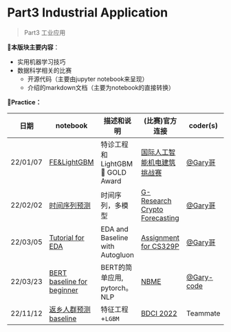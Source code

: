 # Part3 Industrial Application

> Part3 工业应用

**:notebook:本版块主要内容**：

* 实用机器学习技巧
* 数据科学相关的比赛
  * 开源代码（主要由jupyter notebook来呈现）
  * 介绍的markdown文档（主要为notebook的直接转换）

**:dart:Practice：**

| 日期     | notebook                                                     | 描述和说明                                   | (比赛)官方连接                                               | coder(s)                                   |
| -------- | ------------------------------------------------------------ | -------------------------------------------- | ------------------------------------------------------------ | ------------------------------------------ |
| 22/01/07 | [FE&LightGBM](https://github.com/Gary-code/Machine-Learning-Park/blob/main/Part3%20Industrial%20application/Global%20AI%20Challenge%20for%20Building%20E%26M%20Facilities/FE%26lbgm.ipynb) | 特诊工程和LightGBM :medal_sports: GOLD Award | [国际人工智能机电建筑挑战赛](https://www.globalaichallenge.com/en/competition) | [@Gary哥](https://github.com/Gary-code)    |
| 22/02/02 | [时间序列预测](https://github.com/Gary-code/Machine-Learning-Park/tree/main/Part3%20Industrial%20application/G-Research%20Crypto%20Forecasting) | 时间序列，多模型                             | [G-Research Crypto Forecasting](https://www.kaggle.com/c/g-research-crypto-forecasting) | [@Gary哥](https://github.com/Gary-code)    |
| 22/03/05 | [Tutorial for EDA](https://github.com/Gary-code/Machine-Learning-Park/blob/main/Part3%20Industrial%20application/Tutorial%20for%20EDA%20and%20Baseline/House_Sales_for_EDA_and_Baseline.ipynb) | EDA and Baseline with Autogluon              | [Assignment for CS329P](https://c.d2l.ai/stanford-cs329p/assignments.html) | [@Gary哥](https://github.com/Gary-code)    |
| 22/03/23 | [BERT baseline for beginner](https://github.com/Gary-code/Machine-Learning-Park/blob/main/Part3%20Industrial%20application/NBME%20-%20Score%20Clinical%20Patient%20Notes/NBME_Training.ipynb) | BERT的简单应用, pytorch。NLP                 | [NBME](https://www.kaggle.com/competitions/nbme-score-clinical-patient-notes) | [@Gary-code](https://github.com/Gary-code) |
| 22/11/12 | [返乡人群预测baseline](https://github.com/Gary-code/Machine-Learning-Park/blob/main/Part3%20Industrial%20application/BDCI%202022%20%E8%BF%94%E4%B9%A1%E4%BA%BA%E7%BE%A4%E9%A2%84%E6%B5%8B/baseline.ipynb) | 特征工程+`LGBM`                              | [BDCI 2022](https://www.datafountain.cn/competitions/581)    | Teammate                                   |


